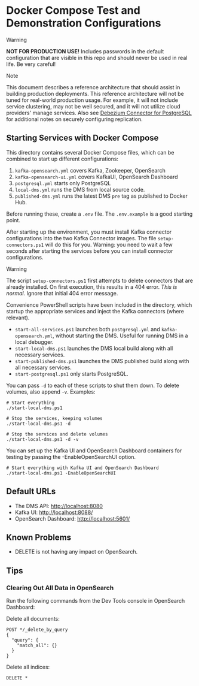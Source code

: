 # Docker Compose Test and Demonstration Configurations

> [!WARNING]
> **NOT FOR PRODUCTION USE!** Includes passwords in the default configuration that are
> visible in this repo and should never be used in real life. Be very careful!

> [!NOTE]
> This document describes a reference architecture that should assist in
> building production deployments. This reference architecture will not be tuned
> for real-world production usage. For example, it will not include service clustering,
> may not be well secured, and it will not utilize cloud providers' manage services.
> Also see [Debezium Connector for PostgreSQL](https://debezium.io/documentation/reference/2.7/connectors/postgresql.html)
> for additional notes on securely configuring replication.

## Starting Services with Docker Compose

This directory contains several Docker Compose files, which can be combined to
start up different configurations:

1. `kafka-opensearch.yml` covers Kafka, Zookeeper, OpenSearch
2. `kafka-opensearch-ui.yml` covers KafkaUI, OpenSearch Dashboard
3. `postgresql.yml` starts only PostgreSQL
4. `local-dms.yml` runs the DMS from local source code.
5. `published-dms.yml` runs the latest DMS `pre` tag as published to Docker Hub.

Before running these, create a `.env` file. The `.env.example` is a good
starting point.

After starting up the environment, you must install Kafka connector
configurations into the two Kafka Connector images. The file
`setup-connectors.ps1` will do this for you. Warning: you need to wait a few
seconds after starting the services before you can install connector
configurations.

> [!WARNING]
> The script `setup-connectors.ps1` first attempts to delete connectors that are
> already installed. On first execution, this results in a 404 error. _This is
> normal_. Ignore that initial 404 error message.

Convenience PowerShell scripts have been included in the directory, which
startup the appropriate services and inject the Kafka connectors (where
relevant).

* `start-all-services.ps1` launches both `postgresql.yml` and
  `kafka-opensearch.yml`, without starting the DMS. Useful for running DMS in a
  local debugger.
* `start-local-dms.ps1` launches the DMS local build along with all necessary
  services.
* `start-published-dms.ps1` launches the DMS published build along with all
  necessary services.
* `start-postgresql.ps1` only starts PostgreSQL.

You can pass `-d` to each of these scripts to shut them down. To delete volumes,
also append `-v`. Examples:

```pwsh
# Start everything
./start-local-dms.ps1

# Stop the services, keeping volumes
./start-local-dms.ps1 -d

# Stop the services and delete volumes
./start-local-dms.ps1 -d -v
```

You can set up the Kafka UI and OpenSearch Dashboard containers for testing by
passing the -EnableOpenSearchUI option.

```pwsh
# Start everything with Kafka UI and OpenSearch Dashboard
./start-local-dms.ps1 -EnableOpenSearchUI
```

## Default URLs

* The DMS API: [http://localhost:8080](http://localhost:8080)
* Kafka UI: [http://localhost:8088/](http://localhost:8088/)
* OpenSearch Dashboard: [http://localhost:5601/](http://localhost:5601/)

## Known Problems

* DELETE is not having any impact on OpenSearch.

## Tips

### Clearing Out All Data in OpenSearch

Run the following commands from the Dev Tools console in OpenSearch Dashboard:

Delete all documents:

```none
POST */_delete_by_query
{
  "query": {
    "match_all": {}
  }
}
```

Delete all indices:

```none
DELETE *
```

